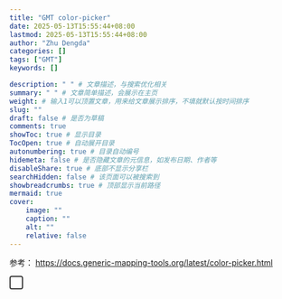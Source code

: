 ```yaml
---
title: "GMT color-picker"
date: 2025-05-13T15:55:44+08:00
lastmod: 2025-05-13T15:55:44+08:00
author: "Zhu Dengda"
categories: []
tags: ["GMT"]
keywords: []

description: " " # 文章描述，与搜索优化相关
summary: " " # 文章简单描述，会展示在主页
weight: # 输入1可以顶置文章，用来给文章展示排序，不填就默认按时间排序
slug: ""
draft: false # 是否为草稿
comments: true
showToc: true # 显示目录
TocOpen: true # 自动展开目录
autonumbering: true # 目录自动编号
hidemeta: false # 是否隐藏文章的元信息，如发布日期、作者等
disableShare: true # 底部不显示分享栏
searchHidden: false # 该页面可以被搜索到
showbreadcrumbs: true # 顶部显示当前路径
mermaid: true
cover:
    image: ""
    caption: ""
    alt: ""
    relative: false
---
```


参考： https://docs.generic-mapping-tools.org/latest/color-picker.html


<style>
    .color-box {
        width: 30px; /* Increase the width to 30px */
        height: 30px; /* Increase the height to 30px */
        margin: 0px; /* Decreased horizontal spacing between columns */
        display: inline-block;
        cursor: pointer;
        transition: transform 0.1s, border 0.1s; /* Add smooth transition effects for transform and border */
    }

    .color-box::after {
        content: attr(data-tooltip); /* 从 data-tooltip 获取文本 */
        position: absolute;
        bottom: 100%;
        left: 0%;
        transform: translateX(0);
        background-color: var(--tooltip-bg, #333);  /* 点击时切换背景颜色 */
        color: #fff;
        padding: 4px 8px;
        border-radius: 4px;
        font-size: 12px;
        line-height: 15px;
        white-space: nowrap;
        opacity: 0;
        visibility: hidden;
        transition: opacity 0s, visibility 0s;  /* 悬停时显示 Tooltip，并设置延迟 */
        z-index: 100;
    }

    .color-box:hover {
        transform: scale(1.3); /* Magnify the box on hover */
        border: 1px solid #000; /* Add a border on hover */
    }

    .color-box:hover::after {
        opacity: 1;
        visibility: visible;
    }

    .color-row {
        text-align: center;
        line-height: 0; /* 每行之间无缝衔接 */
    }

    #color-container {
        text-align: center;
        border: 2px solid #333;
        border-radius: 4px;
        padding: 10px;
        display: inline-block;
    }

    #notification {
        display: none;
        text-align: center;
        background-color: #4CAF50;
        color: white;
        padding: 10px;
        position: fixed;
        bottom: 0;
        left: 50%;
        transform: translateX(-50%);
    }
</style>

<div id="color-container"></div>

<div id="notification">RGB value copied to clipboard</div>

<script>
    // Function to copy text to clipboard and show notification
    function copyToClipboard(box, name, rgb, notification) {
        const textToCopy = `Name: ${name}\nRGB: ${rgb}`;
        const textArea = document.createElement('textarea');
        textArea.value = textToCopy;
        document.body.appendChild(textArea);
        textArea.select();
        document.execCommand('copy');
        document.body.removeChild(textArea);

        // Show the notification
        notification.style.display = 'block';
        box.style.setProperty("--tooltip-bg", "#4CAF50");

        // Hide the notification after a delay (e.g., 2 seconds)
        setTimeout(() => {
            notification.style.display = 'none';
            box.style.setProperty("--tooltip-bg", "#333");
        }, 2000);

    }
    const colors = [
        { name: "snow", rgb: "255/250/250"},
        { name: "ghostwhite", rgb: "248/248/255"},
        { name: "floralwhite", rgb: "255/250/240"},
        { name: "seashell", rgb: "255/245/238"},
        { name: "oldlace", rgb: "253/245/230"},
        { name: "linen", rgb: "250/240/230"},
        { name: "antiquewhite", rgb: "250/235/215"},
        { name: "papayawhip", rgb: "255/239/213"},
        { name: "blanchedalmond", rgb: "255/235/205"},
        { name: "bisque", rgb: "255/228/196"},
        { name: "peachpuff", rgb: "255/218/185"},
        { name: "navajowhite", rgb: "255/222/173"},
        { name: "moccasin", rgb: "255/228/181"},
        { name: "lemonchiffon", rgb: "255/250/205"},
        { name: "cornsilk", rgb: "255/248/220"},
        { name: "ivory", rgb: "255/255/240"},
        { name: "honeydew", rgb: "240/255/240"},
        { name: "mintcream", rgb: "245/255/250"},
        { name: "azure", rgb: "240/255/255"},
        { name: "aliceblue", rgb: "240/248/255"},
        { name: "lavender", rgb: "230/230/250"},
        { name: "lavenderblush", rgb: "255/240/245"},
        { name: "mistyrose", rgb: "255/228/225"},
        { name: "midnightblue", rgb: "25/25/112"},
        { name: "navy", rgb: "0/0/128"},
        { name: "navyblue", rgb: "0/0/128"},
        { name: "cornflowerblue", rgb: "100/149/237"},
        { name: "darkslateblue", rgb: "72/61/139"},
        { name: "slateblue", rgb: "106/90/205"},
        { name: "mediumslateblue", rgb: "123/104/238"},
        { name: "lightslateblue", rgb: "132/112/255"},
        { name: "mediumblue", rgb: "0/0/205"},
        { name: "royalblue", rgb: "65/105/225"},
        { name: "blue", rgb: "0/0/255"},
        { name: "darkblue", rgb: "0/0/139"},
        { name: "dodgerblue", rgb: "30/144/255"},
        { name: "steelblue", rgb: "70/130/180"},
        { name: "deepskyblue", rgb: "0/191/255"},
        { name: "skyblue", rgb: "135/206/235"},
        { name: "lightskyblue", rgb: "135/206/250"},
        { name: "lightslategray", rgb: "119/136/153"},
        { name: "lightslategrey", rgb: "119/136/153"},
        { name: "slategray", rgb: "112/128/144"},
        { name: "slategrey", rgb: "112/128/144"},
        { name: "lightsteelblue", rgb: "176/196/222"},
        { name: "lightblue", rgb: "173/216/230"},
        { name: "lightcyan", rgb: "224/255/255"},
        { name: "powderblue", rgb: "176/224/230"},
        { name: "paleturquoise", rgb: "175/238/238"},
        { name: "cadetblue", rgb: "95/158/160"},
        { name: "darkturquoise", rgb: "0/206/209"},
        { name: "mediumturquoise", rgb: "72/209/204"},
        { name: "turquoise", rgb: "64/224/208"},
        { name: "cyan", rgb: "0/255/255"},
        { name: "darkcyan", rgb: "0/139/139"},
        { name: "darkslategray", rgb: "47/79/79"},
        { name: "darkslategrey", rgb: "47/79/79"},
        { name: "mediumaquamarine", rgb: "102/205/170"},
        { name: "aquamarine", rgb: "127/255/212"},
        { name: "darkgreen", rgb: "0/100/0"},
        { name: "lightgreen", rgb: "144/238/144"},
        { name: "darkseagreen", rgb: "143/188/143"},
        { name: "seagreen", rgb: "46/139/87"},
        { name: "mediumseagreen", rgb: "60/179/113"},
        { name: "lightseagreen", rgb: "32/178/170"},
        { name: "palegreen", rgb: "152/251/152"},
        { name: "springgreen", rgb: "0/255/127"},
        { name: "lawngreen", rgb: "124/252/0"},
        { name: "green", rgb: "0/255/0"},
        { name: "chartreuse", rgb: "127/255/0"},
        { name: "mediumspringgreen", rgb: "0/250/154"},
        { name: "greenyellow", rgb: "173/255/47"},
        { name: "limegreen", rgb: "50/205/50"},
        { name: "yellowgreen", rgb: "154/205/50"},
        { name: "forestgreen", rgb: "34/139/34"},
        { name: "olivedrab", rgb: "107/142/35"},
        { name: "darkolivegreen", rgb: "85/107/47"},
        { name: "darkkhaki", rgb: "189/183/107"},
        { name: "khaki", rgb: "240/230/140"},
        { name: "palegoldenrod", rgb: "238/232/170"},
        { name: "lightgoldenrod", rgb: "238/221/130"},
        { name: "lightyellow", rgb: "255/255/224"},
        { name: "lightgoldenrodyellow", rgb: "250/250/210"},
        { name: "yellow", rgb: "255/255/0"},
        { name: "darkyellow", rgb: "128/128/0"},
        { name: "gold", rgb: "255/215/0"},
        { name: "goldenrod", rgb: "218/165/32"},
        { name: "darkgoldenrod", rgb: "184/134/11"},
        { name: "rosybrown", rgb: "188/143/143"},
        { name: "indianred", rgb: "205/92/92"},
        { name: "saddlebrown", rgb: "139/69/19"},
        { name: "sienna", rgb: "160/82/45"},
        { name: "peru", rgb: "205/133/63"},
        { name: "burlywood", rgb: "222/184/135"},
        { name: "beige", rgb: "245/245/220"},
        { name: "wheat", rgb: "245/222/179"},
        { name: "sandybrown", rgb: "244/164/96"},
        { name: "tan", rgb: "210/180/140"},
        { name: "chocolate", rgb: "210/105/30"},
        { name: "firebrick", rgb: "178/34/34"},
        { name: "lightbrown", rgb: "235/190/85"},
        { name: "brown", rgb: "165/42/42"},
        { name: "darkbrown", rgb: "120/60/30"},
        { name: "darksalmon", rgb: "233/150/122"},
        { name: "salmon", rgb: "250/128/114"},
        { name: "lightsalmon", rgb: "255/160/122"},
        { name: "lightorange", rgb: "255/192/128"},
        { name: "orange", rgb: "255/165/0"},
        { name: "darkorange", rgb: "255/140/0"},
        { name: "coral", rgb: "255/127/80"},
        { name: "lightcoral", rgb: "240/128/128"},
        { name: "tomato", rgb: "255/99/71"},
        { name: "orangered", rgb: "255/69/0"},
        { name: "red", rgb: "255/0/0"},
        { name: "lightred", rgb: "255/128/128"},
        { name: "darkred", rgb: "139/0/0"},
        { name: "deeppink", rgb: "255/20/147"},
        { name: "hotpink", rgb: "255/105/180"},
        { name: "pink", rgb: "255/192/203"},
        { name: "lightpink", rgb: "255/182/193"},
        { name: "palevioletred", rgb: "219/112/147"},
        { name: "maroon", rgb: "176/48/96"},
        { name: "mediumvioletred", rgb: "199/21/133"},
        { name: "violetred", rgb: "208/32/144"},
        { name: "darkmagenta", rgb: "139/0/139"},
        { name: "magenta", rgb: "255/0/255"},
        { name: "lightmagenta", rgb: "255/128/255"},
        { name: "violet", rgb: "238/130/238"},
        { name: "orchid", rgb: "218/112/214"},
        { name: "plum", rgb: "221/160/221"},
        { name: "mediumorchid", rgb: "186/85/211"},
        { name: "darkorchid", rgb: "153/50/204"},
        { name: "darkviolet", rgb: "148/0/211"},
        { name: "blueviolet", rgb: "138/43/226"},
        { name: "purple", rgb: "160/32/240"},
        { name: "mediumpurple", rgb: "147/112/219"},
        { name: "thistle", rgb: "216/191/216"},
        { name: "black", rgb: "0/0/0"},
        { name: "dimgray", rgb: "105/105/105"},
        { name: "dimgrey", rgb: "105/105/105"},
        { name: "darkgray", rgb: "169/169/169"},
        { name: "darkgrey", rgb: "169/169/169"},
        { name: "gray", rgb: "190/190/190"},
        { name: "grey", rgb: "190/190/190"},
        { name: "lightgrey", rgb: "211/211/211"},
        { name: "lightgray", rgb: "211/211/211"},
        { name: "gainsboro", rgb: "220/220/220"},
        { name: "whitesmoke", rgb: "245/245/245"},
        { name: "white", rgb: "255/255/255"},
        { name: "snow1", rgb: "255/250/250"},
        { name: "snow2", rgb: "238/233/233"},
        { name: "snow3", rgb: "205/201/201"},
        { name: "snow4", rgb: "139/137/137"},
        { name: "seashell1", rgb: "255/245/238"},
        { name: "seashell2", rgb: "238/229/222"},
        { name: "seashell3", rgb: "205/197/191"},
        { name: "seashell4", rgb: "139/134/130"},
        { name: "antiquewhite1", rgb: "255/239/219"},
        { name: "antiquewhite2", rgb: "238/223/204"},
        { name: "antiquewhite3", rgb: "205/192/176"},
        { name: "antiquewhite4", rgb: "139/131/120"},
        { name: "bisque1", rgb: "255/228/196"},
        { name: "bisque2", rgb: "238/213/183"},
        { name: "bisque3", rgb: "205/183/158"},
        { name: "bisque4", rgb: "139/125/107"},
        { name: "peachpuff1", rgb: "255/218/185"},
        { name: "peachpuff2", rgb: "238/203/173"},
        { name: "peachpuff3", rgb: "205/175/149"},
        { name: "peachpuff4", rgb: "139/119/101"},
        { name: "navajowhite1", rgb: "255/222/173"},
        { name: "navajowhite2", rgb: "238/207/161"},
        { name: "navajowhite3", rgb: "205/179/139"},
        { name: "navajowhite4", rgb: "139/121/94"},
        { name: "lemonchiffon1", rgb: "255/250/205"},
        { name: "lemonchiffon2", rgb: "238/233/191"},
        { name: "lemonchiffon3", rgb: "205/201/165"},
        { name: "lemonchiffon4", rgb: "139/137/112"},
        { name: "cornsilk1", rgb: "255/248/220"},
        { name: "cornsilk2", rgb: "238/232/205"},
        { name: "cornsilk3", rgb: "205/200/177"},
        { name: "cornsilk4", rgb: "139/136/120"},
        { name: "ivory1", rgb: "255/255/240"},
        { name: "ivory2", rgb: "238/238/224"},
        { name: "ivory3", rgb: "205/205/193"},
        { name: "ivory4", rgb: "139/139/131"},
        { name: "honeydew1", rgb: "240/255/240"},
        { name: "honeydew2", rgb: "224/238/224"},
        { name: "honeydew3", rgb: "193/205/193"},
        { name: "honeydew4", rgb: "131/139/131"},
        { name: "lavenderblush1", rgb: "255/240/245"},
        { name: "lavenderblush2", rgb: "238/224/229"},
        { name: "lavenderblush3", rgb: "205/193/197"},
        { name: "lavenderblush4", rgb: "139/131/134"},
        { name: "mistyrose1", rgb: "255/228/225"},
        { name: "mistyrose2", rgb: "238/213/210"},
        { name: "mistyrose3", rgb: "205/183/181"},
        { name: "mistyrose4", rgb: "139/125/123"},
        { name: "azure1", rgb: "240/255/255"},
        { name: "azure2", rgb: "224/238/238"},
        { name: "azure3", rgb: "193/205/205"},
        { name: "azure4", rgb: "131/139/139"},
        { name: "slateblue1", rgb: "131/111/255"},
        { name: "slateblue2", rgb: "122/103/238"},
        { name: "slateblue3", rgb: "105/89/205"},
        { name: "slateblue4", rgb: "71/60/139"},
        { name: "royalblue1", rgb: "72/118/255"},
        { name: "royalblue2", rgb: "67/110/238"},
        { name: "royalblue3", rgb: "58/95/205"},
        { name: "royalblue4", rgb: "39/64/139"},
        { name: "blue1", rgb: "0/0/255"},
        { name: "blue2", rgb: "0/0/238"},
        { name: "blue3", rgb: "0/0/205"},
        { name: "blue4", rgb: "0/0/139"},
        { name: "dodgerblue1", rgb: "30/144/255"},
        { name: "dodgerblue2", rgb: "28/134/238"},
        { name: "dodgerblue3", rgb: "24/116/205"},
        { name: "dodgerblue4", rgb: "16/78/139"},
        { name: "steelblue1", rgb: "99/184/255"},
        { name: "steelblue2", rgb: "92/172/238"},
        { name: "steelblue3", rgb: "79/148/205"},
        { name: "steelblue4", rgb: "54/100/139"},
        { name: "deepskyblue1", rgb: "0/191/255"},
        { name: "deepskyblue2", rgb: "0/178/238"},
        { name: "deepskyblue3", rgb: "0/154/205"},
        { name: "deepskyblue4", rgb: "0/104/139"},
        { name: "skyblue1", rgb: "135/206/255"},
        { name: "skyblue2", rgb: "126/192/238"},
        { name: "skyblue3", rgb: "108/166/205"},
        { name: "skyblue4", rgb: "74/112/139"},
        { name: "lightskyblue1", rgb: "176/226/255"},
        { name: "lightskyblue2", rgb: "164/211/238"},
        { name: "lightskyblue3", rgb: "141/182/205"},
        { name: "lightskyblue4", rgb: "96/123/139"},
        { name: "slategray1", rgb: "198/226/255"},
        { name: "slategray2", rgb: "185/211/238"},
        { name: "slategray3", rgb: "159/182/205"},
        { name: "slategray4", rgb: "108/123/139"},
        { name: "lightsteelblue1", rgb: "202/225/255"},
        { name: "lightsteelblue2", rgb: "188/210/238"},
        { name: "lightsteelblue3", rgb: "162/181/205"},
        { name: "lightsteelblue4", rgb: "110/123/139"},
        { name: "lightblue1", rgb: "191/239/255"},
        { name: "lightblue2", rgb: "178/223/238"},
        { name: "lightblue3", rgb: "154/192/205"},
        { name: "lightblue4", rgb: "104/131/139"},
        { name: "lightcyan1", rgb: "224/255/255"},
        { name: "lightcyan2", rgb: "209/238/238"},
        { name: "lightcyan3", rgb: "180/205/205"},
        { name: "lightcyan4", rgb: "122/139/139"},
        { name: "paleturquoise1", rgb: "187/255/255"},
        { name: "paleturquoise2", rgb: "174/238/238"},
        { name: "paleturquoise3", rgb: "150/205/205"},
        { name: "paleturquoise4", rgb: "102/139/139"},
        { name: "cadetblue1", rgb: "152/245/255"},
        { name: "cadetblue2", rgb: "142/229/238"},
        { name: "cadetblue3", rgb: "122/197/205"},
        { name: "cadetblue4", rgb: "83/134/139"},
        { name: "turquoise1", rgb: "0/245/255"},
        { name: "turquoise2", rgb: "0/229/238"},
        { name: "turquoise3", rgb: "0/197/205"},
        { name: "turquoise4", rgb: "0/134/139"},
        { name: "cyan1", rgb: "0/255/255"},
        { name: "cyan2", rgb: "0/238/238"},
        { name: "cyan3", rgb: "0/205/205"},
        { name: "cyan4", rgb: "0/139/139"},
        { name: "darkslategray1", rgb: "151/255/255"},
        { name: "darkslategray2", rgb: "141/238/238"},
        { name: "darkslategray3", rgb: "121/205/205"},
        { name: "darkslategray4", rgb: "82/139/139"},
        { name: "aquamarine1", rgb: "127/255/212"},
        { name: "aquamarine2", rgb: "118/238/198"},
        { name: "aquamarine3", rgb: "102/205/170"},
        { name: "aquamarine4", rgb: "69/139/116"},
        { name: "darkseagreen1", rgb: "193/255/193"},
        { name: "darkseagreen2", rgb: "180/238/180"},
        { name: "darkseagreen3", rgb: "155/205/155"},
        { name: "darkseagreen4", rgb: "105/139/105"},
        { name: "seagreen1", rgb: "84/255/159"},
        { name: "seagreen2", rgb: "78/238/148"},
        { name: "seagreen3", rgb: "67/205/128"},
        { name: "seagreen4", rgb: "46/139/87"},
        { name: "palegreen1", rgb: "154/255/154"},
        { name: "palegreen2", rgb: "144/238/144"},
        { name: "palegreen3", rgb: "124/205/124"},
        { name: "palegreen4", rgb: "84/139/84"},
        { name: "springgreen1", rgb: "0/255/127"},
        { name: "springgreen2", rgb: "0/238/118"},
        { name: "springgreen3", rgb: "0/205/102"},
        { name: "springgreen4", rgb: "0/139/69"},
        { name: "green1", rgb: "0/255/0"},
        { name: "green2", rgb: "0/238/0"},
        { name: "green3", rgb: "0/205/0"},
        { name: "green4", rgb: "0/139/0"},
        { name: "chartreuse1", rgb: "127/255/0"},
        { name: "chartreuse2", rgb: "118/238/0"},
        { name: "chartreuse3", rgb: "102/205/0"},
        { name: "chartreuse4", rgb: "69/139/0"},
        { name: "olivedrab1", rgb: "192/255/62"},
        { name: "olivedrab2", rgb: "179/238/58"},
        { name: "olivedrab3", rgb: "154/205/50"},
        { name: "olivedrab4", rgb: "105/139/34"},
        { name: "darkolivegreen1", rgb: "202/255/112"},
        { name: "darkolivegreen2", rgb: "188/238/104"},
        { name: "darkolivegreen3", rgb: "162/205/90"},
        { name: "darkolivegreen4", rgb: "110/139/61"},
        { name: "khaki1", rgb: "255/246/143"},
        { name: "khaki2", rgb: "238/230/133"},
        { name: "khaki3", rgb: "205/198/115"},
        { name: "khaki4", rgb: "139/134/78"},
        { name: "lightgoldenrod1", rgb: "255/236/139"},
        { name: "lightgoldenrod2", rgb: "238/220/130"},
        { name: "lightgoldenrod3", rgb: "205/190/112"},
        { name: "lightgoldenrod4", rgb: "139/129/76"},
        { name: "lightyellow1", rgb: "255/255/224"},
        { name: "lightyellow2", rgb: "238/238/209"},
        { name: "lightyellow3", rgb: "205/205/180"},
        { name: "lightyellow4", rgb: "139/139/122"},
        { name: "yellow1", rgb: "255/255/0"},
        { name: "yellow2", rgb: "238/238/0"},
        { name: "yellow3", rgb: "205/205/0"},
        { name: "yellow4", rgb: "139/139/0"},
        { name: "gold1", rgb: "255/215/0"},
        { name: "gold2", rgb: "238/201/0"},
        { name: "gold3", rgb: "205/173/0"},
        { name: "gold4", rgb: "139/117/0"},
        { name: "goldenrod1", rgb: "255/193/37"},
        { name: "goldenrod2", rgb: "238/180/34"},
        { name: "goldenrod3", rgb: "205/155/29"},
        { name: "goldenrod4", rgb: "139/105/20"},
        { name: "darkgoldenrod1", rgb: "255/185/15"},
        { name: "darkgoldenrod2", rgb: "238/173/14"},
        { name: "darkgoldenrod3", rgb: "205/149/12"},
        { name: "darkgoldenrod4", rgb: "139/101/8"},
        { name: "rosybrown1", rgb: "255/193/193"},
        { name: "rosybrown2", rgb: "238/180/180"},
        { name: "rosybrown3", rgb: "205/155/155"},
        { name: "rosybrown4", rgb: "139/105/105"},
        { name: "indianred1", rgb: "255/106/106"},
        { name: "indianred2", rgb: "238/99/99"},
        { name: "indianred3", rgb: "205/85/85"},
        { name: "indianred4", rgb: "139/58/58"},
        { name: "sienna1", rgb: "255/130/71"},
        { name: "sienna2", rgb: "238/121/66"},
        { name: "sienna3", rgb: "205/104/57"},
        { name: "sienna4", rgb: "139/71/38"},
        { name: "burlywood1", rgb: "255/211/155"},
        { name: "burlywood2", rgb: "238/197/145"},
        { name: "burlywood3", rgb: "205/170/125"},
        { name: "burlywood4", rgb: "139/115/85"},
        { name: "wheat1", rgb: "255/231/186"},
        { name: "wheat2", rgb: "238/216/174"},
        { name: "wheat3", rgb: "205/186/150"},
        { name: "wheat4", rgb: "139/126/102"},
        { name: "tan1", rgb: "255/165/79"},
        { name: "tan2", rgb: "238/154/73"},
        { name: "tan3", rgb: "205/133/63"},
        { name: "tan4", rgb: "139/90/43"},
        { name: "chocolate1", rgb: "255/127/36"},
        { name: "chocolate2", rgb: "238/118/33"},
        { name: "chocolate3", rgb: "205/102/29"},
        { name: "chocolate4", rgb: "139/69/19"},
        { name: "firebrick1", rgb: "255/48/48"},
        { name: "firebrick2", rgb: "238/44/44"},
        { name: "firebrick3", rgb: "205/38/38"},
        { name: "firebrick4", rgb: "139/26/26"},
        { name: "brown1", rgb: "255/64/64"},
        { name: "brown2", rgb: "238/59/59"},
        { name: "brown3", rgb: "205/51/51"},
        { name: "brown4", rgb: "139/35/35"},
        { name: "salmon1", rgb: "255/140/105"},
        { name: "salmon2", rgb: "238/130/98"},
        { name: "salmon3", rgb: "205/112/84"},
        { name: "salmon4", rgb: "139/76/57"},
        { name: "lightsalmon1", rgb: "255/160/122"},
        { name: "lightsalmon2", rgb: "238/149/114"},
        { name: "lightsalmon3", rgb: "205/129/98"},
        { name: "lightsalmon4", rgb: "139/87/66"},
        { name: "orange1", rgb: "255/165/0"},
        { name: "orange2", rgb: "238/154/0"},
        { name: "orange3", rgb: "205/133/0"},
        { name: "orange4", rgb: "139/90/0"},
        { name: "darkorange1", rgb: "255/127/0"},
        { name: "darkorange2", rgb: "238/118/0"},
        { name: "darkorange3", rgb: "205/102/0"},
        { name: "darkorange4", rgb: "139/69/0"},
        { name: "coral1", rgb: "255/114/86"},
        { name: "coral2", rgb: "238/106/80"},
        { name: "coral3", rgb: "205/91/69"},
        { name: "coral4", rgb: "139/62/47"},
        { name: "tomato1", rgb: "255/99/71"},
        { name: "tomato2", rgb: "238/92/66"},
        { name: "tomato3", rgb: "205/79/57"},
        { name: "tomato4", rgb: "139/54/38"},
        { name: "orangered1", rgb: "255/69/0"},
        { name: "orangered2", rgb: "238/64/0"},
        { name: "orangered3", rgb: "205/55/0"},
        { name: "orangered4", rgb: "139/37/0"},
        { name: "red1", rgb: "255/0/0"},
        { name: "red2", rgb: "238/0/0"},
        { name: "red3", rgb: "205/0/0"},
        { name: "red4", rgb: "139/0/0"},
        { name: "deeppink1", rgb: "255/20/147"},
        { name: "deeppink2", rgb: "238/18/137"},
        { name: "deeppink3", rgb: "205/16/118"},
        { name: "deeppink4", rgb: "139/10/80"},
        { name: "hotpink1", rgb: "255/110/180"},
        { name: "hotpink2", rgb: "238/106/167"},
        { name: "hotpink3", rgb: "205/96/144"},
        { name: "hotpink4", rgb: "139/58/98"},
        { name: "pink1", rgb: "255/181/197"},
        { name: "pink2", rgb: "238/169/184"},
        { name: "pink3", rgb: "205/145/158"},
        { name: "pink4", rgb: "139/99/108"},
        { name: "lightpink1", rgb: "255/174/185"},
        { name: "lightpink2", rgb: "238/162/173"},
        { name: "lightpink3", rgb: "205/140/149"},
        { name: "lightpink4", rgb: "139/95/101"},
        { name: "palevioletred1", rgb: "255/130/171"},
        { name: "palevioletred2", rgb: "238/121/159"},
        { name: "palevioletred3", rgb: "205/104/137"},
        { name: "palevioletred4", rgb: "139/71/93"},
        { name: "maroon1", rgb: "255/52/179"},
        { name: "maroon2", rgb: "238/48/167"},
        { name: "maroon3", rgb: "205/41/144"},
        { name: "maroon4", rgb: "139/28/98"},
        { name: "violetred1", rgb: "255/62/150"},
        { name: "violetred2", rgb: "238/58/140"},
        { name: "violetred3", rgb: "205/50/120"},
        { name: "violetred4", rgb: "139/34/82"},
        { name: "magenta1", rgb: "255/0/255"},
        { name: "magenta2", rgb: "238/0/238"},
        { name: "magenta3", rgb: "205/0/205"},
        { name: "magenta4", rgb: "139/0/139"},
        { name: "orchid1", rgb: "255/131/250"},
        { name: "orchid2", rgb: "238/122/233"},
        { name: "orchid3", rgb: "205/105/201"},
        { name: "orchid4", rgb: "139/71/137"},
        { name: "plum1", rgb: "255/187/255"},
        { name: "plum2", rgb: "238/174/238"},
        { name: "plum3", rgb: "205/150/205"},
        { name: "plum4", rgb: "139/102/139"},
        { name: "mediumorchid1", rgb: "224/102/255"},
        { name: "mediumorchid2", rgb: "209/95/238"},
        { name: "mediumorchid3", rgb: "180/82/205"},
        { name: "mediumorchid4", rgb: "122/55/139"},
        { name: "darkorchid1", rgb: "191/62/255"},
        { name: "darkorchid2", rgb: "178/58/238"},
        { name: "darkorchid3", rgb: "154/50/205"},
        { name: "darkorchid4", rgb: "104/34/139"},
        { name: "purple1", rgb: "155/48/255"},
        { name: "purple2", rgb: "145/44/238"},
        { name: "purple3", rgb: "125/38/205"},
        { name: "purple4", rgb: "85/26/139"},
        { name: "mediumpurple1", rgb: "171/130/255"},
        { name: "mediumpurple2", rgb: "159/121/238"},
        { name: "mediumpurple3", rgb: "137/104/205"},
        { name: "mediumpurple4", rgb: "93/71/139"},
        { name: "thistle1", rgb: "255/225/255"},
        { name: "thistle2", rgb: "238/210/238"},
        { name: "thistle3", rgb: "205/181/205"},
        { name: "thistle4", rgb: "139/123/139"},
        { name: "gray0", rgb: "0/0/0"},
        { name: "grey0", rgb: "0/0/0"},
        { name: "gray1", rgb: "3/3/3"},
        { name: "grey1", rgb: "3/3/3"},
        { name: "gray2", rgb: "5/5/5"},
        { name: "grey2", rgb: "5/5/5"},
        { name: "gray3", rgb: "8/8/8"},
        { name: "grey3", rgb: "8/8/8"},
        { name: "gray4", rgb: "10/10/10"},
        { name: "grey4", rgb: "10/10/10"},
        { name: "gray5", rgb: "13/13/13"},
        { name: "grey5", rgb: "13/13/13"},
        { name: "gray6", rgb: "15/15/15"},
        { name: "grey6", rgb: "15/15/15"},
        { name: "gray7", rgb: "18/18/18"},
        { name: "grey7", rgb: "18/18/18"},
        { name: "gray8", rgb: "20/20/20"},
        { name: "grey8", rgb: "20/20/20"},
        { name: "gray9", rgb: "23/23/23"},
        { name: "grey9", rgb: "23/23/23"},
        { name: "gray10", rgb: "26/26/26"},
        { name: "grey10", rgb: "26/26/26"},
        { name: "gray11", rgb: "28/28/28"},
        { name: "grey11", rgb: "28/28/28"},
        { name: "gray12", rgb: "31/31/31"},
        { name: "grey12", rgb: "31/31/31"},
        { name: "gray13", rgb: "33/33/33"},
        { name: "grey13", rgb: "33/33/33"},
        { name: "gray14", rgb: "36/36/36"},
        { name: "grey14", rgb: "36/36/36"},
        { name: "gray15", rgb: "38/38/38"},
        { name: "grey15", rgb: "38/38/38"},
        { name: "gray16", rgb: "41/41/41"},
        { name: "grey16", rgb: "41/41/41"},
        { name: "gray17", rgb: "43/43/43"},
        { name: "grey17", rgb: "43/43/43"},
        { name: "gray18", rgb: "46/46/46"},
        { name: "grey18", rgb: "46/46/46"},
        { name: "gray19", rgb: "48/48/48"},
        { name: "grey19", rgb: "48/48/48"},
        { name: "gray20", rgb: "51/51/51"},
        { name: "grey20", rgb: "51/51/51"},
        { name: "gray21", rgb: "54/54/54"},
        { name: "grey21", rgb: "54/54/54"},
        { name: "gray22", rgb: "56/56/56"},
        { name: "grey22", rgb: "56/56/56"},
        { name: "gray23", rgb: "59/59/59"},
        { name: "grey23", rgb: "59/59/59"},
        { name: "gray24", rgb: "61/61/61"},
        { name: "grey24", rgb: "61/61/61"},
        { name: "gray25", rgb: "64/64/64"},
        { name: "grey25", rgb: "64/64/64"},
        { name: "gray26", rgb: "66/66/66"},
        { name: "grey26", rgb: "66/66/66"},
        { name: "gray27", rgb: "69/69/69"},
        { name: "grey27", rgb: "69/69/69"},
        { name: "gray28", rgb: "71/71/71"},
        { name: "grey28", rgb: "71/71/71"},
        { name: "gray29", rgb: "74/74/74"},
        { name: "grey29", rgb: "74/74/74"},
        { name: "gray30", rgb: "77/77/77"},
        { name: "grey30", rgb: "77/77/77"},
        { name: "gray31", rgb: "79/79/79"},
        { name: "grey31", rgb: "79/79/79"},
        { name: "gray32", rgb: "82/82/82"},
        { name: "grey32", rgb: "82/82/82"},
        { name: "gray33", rgb: "84/84/84"},
        { name: "grey33", rgb: "84/84/84"},
        { name: "gray34", rgb: "87/87/87"},
        { name: "grey34", rgb: "87/87/87"},
        { name: "gray35", rgb: "89/89/89"},
        { name: "grey35", rgb: "89/89/89"},
        { name: "gray36", rgb: "92/92/92"},
        { name: "grey36", rgb: "92/92/92"},
        { name: "gray37", rgb: "94/94/94"},
        { name: "grey37", rgb: "94/94/94"},
        { name: "gray38", rgb: "97/97/97"},
        { name: "grey38", rgb: "97/97/97"},
        { name: "gray39", rgb: "99/99/99"},
        { name: "grey39", rgb: "99/99/99"},
        { name: "gray40", rgb: "102/102/102"},
        { name: "grey40", rgb: "102/102/102"},
        { name: "gray41", rgb: "105/105/105"},
        { name: "grey41", rgb: "105/105/105"},
        { name: "gray42", rgb: "107/107/107"},
        { name: "grey42", rgb: "107/107/107"},
        { name: "gray43", rgb: "110/110/110"},
        { name: "grey43", rgb: "110/110/110"},
        { name: "gray44", rgb: "112/112/112"},
        { name: "grey44", rgb: "112/112/112"},
        { name: "gray45", rgb: "115/115/115"},
        { name: "grey45", rgb: "115/115/115"},
        { name: "gray46", rgb: "117/117/117"},
        { name: "grey46", rgb: "117/117/117"},
        { name: "gray47", rgb: "120/120/120"},
        { name: "grey47", rgb: "120/120/120"},
        { name: "gray48", rgb: "122/122/122"},
        { name: "grey48", rgb: "122/122/122"},
        { name: "gray49", rgb: "125/125/125"},
        { name: "grey49", rgb: "125/125/125"},
        { name: "gray50", rgb: "127/127/127"},
        { name: "grey50", rgb: "127/127/127"},
        { name: "gray51", rgb: "130/130/130"},
        { name: "grey51", rgb: "130/130/130"},
        { name: "gray52", rgb: "133/133/133"},
        { name: "grey52", rgb: "133/133/133"},
        { name: "gray53", rgb: "135/135/135"},
        { name: "grey53", rgb: "135/135/135"},
        { name: "gray54", rgb: "138/138/138"},
        { name: "grey54", rgb: "138/138/138"},
        { name: "gray55", rgb: "140/140/140"},
        { name: "grey55", rgb: "140/140/140"},
        { name: "gray56", rgb: "143/143/143"},
        { name: "grey56", rgb: "143/143/143"},
        { name: "gray57", rgb: "145/145/145"},
        { name: "grey57", rgb: "145/145/145"},
        { name: "gray58", rgb: "148/148/148"},
        { name: "grey58", rgb: "148/148/148"},
        { name: "gray59", rgb: "150/150/150"},
        { name: "grey59", rgb: "150/150/150"},
        { name: "gray60", rgb: "153/153/153"},
        { name: "grey60", rgb: "153/153/153"},
        { name: "gray61", rgb: "156/156/156"},
        { name: "grey61", rgb: "156/156/156"},
        { name: "gray62", rgb: "158/158/158"},
        { name: "grey62", rgb: "158/158/158"},
        { name: "gray63", rgb: "161/161/161"},
        { name: "grey63", rgb: "161/161/161"},
        { name: "gray64", rgb: "163/163/163"},
        { name: "grey64", rgb: "163/163/163"},
        { name: "gray65", rgb: "166/166/166"},
        { name: "grey65", rgb: "166/166/166"},
        { name: "gray66", rgb: "168/168/168"},
        { name: "grey66", rgb: "168/168/168"},
        { name: "gray67", rgb: "171/171/171"},
        { name: "grey67", rgb: "171/171/171"},
        { name: "gray68", rgb: "173/173/173"},
        { name: "grey68", rgb: "173/173/173"},
        { name: "gray69", rgb: "176/176/176"},
        { name: "grey69", rgb: "176/176/176"},
        { name: "gray70", rgb: "179/179/179"},
        { name: "grey70", rgb: "179/179/179"},
        { name: "gray71", rgb: "181/181/181"},
        { name: "grey71", rgb: "181/181/181"},
        { name: "gray72", rgb: "184/184/184"},
        { name: "grey72", rgb: "184/184/184"},
        { name: "gray73", rgb: "186/186/186"},
        { name: "grey73", rgb: "186/186/186"},
        { name: "gray74", rgb: "189/189/189"},
        { name: "grey74", rgb: "189/189/189"},
        { name: "gray75", rgb: "191/191/191"},
        { name: "grey75", rgb: "191/191/191"},
        { name: "gray76", rgb: "194/194/194"},
        { name: "grey76", rgb: "194/194/194"},
        { name: "gray77", rgb: "196/196/196"},
        { name: "grey77", rgb: "196/196/196"},
        { name: "gray78", rgb: "199/199/199"},
        { name: "grey78", rgb: "199/199/199"},
        { name: "gray79", rgb: "201/201/201"},
        { name: "grey79", rgb: "201/201/201"},
        { name: "gray80", rgb: "204/204/204"},
        { name: "grey80", rgb: "204/204/204"},
        { name: "gray81", rgb: "207/207/207"},
        { name: "grey81", rgb: "207/207/207"},
        { name: "gray82", rgb: "209/209/209"},
        { name: "grey82", rgb: "209/209/209"},
        { name: "gray83", rgb: "212/212/212"},
        { name: "grey83", rgb: "212/212/212"},
        { name: "gray84", rgb: "214/214/214"},
        { name: "grey84", rgb: "214/214/214"},
        { name: "gray85", rgb: "217/217/217"},
        { name: "grey85", rgb: "217/217/217"},
        { name: "gray86", rgb: "219/219/219"},
        { name: "grey86", rgb: "219/219/219"},
        { name: "gray87", rgb: "222/222/222"},
        { name: "grey87", rgb: "222/222/222"},
        { name: "gray88", rgb: "224/224/224"},
        { name: "grey88", rgb: "224/224/224"},
        { name: "gray89", rgb: "227/227/227"},
        { name: "grey89", rgb: "227/227/227"},
        { name: "gray90", rgb: "229/229/229"},
        { name: "grey90", rgb: "229/229/229"},
        { name: "gray91", rgb: "232/232/232"},
        { name: "grey91", rgb: "232/232/232"},
        { name: "gray92", rgb: "235/235/235"},
        { name: "grey92", rgb: "235/235/235"},
        { name: "gray93", rgb: "237/237/237"},
        { name: "grey93", rgb: "237/237/237"},
        { name: "gray94", rgb: "240/240/240"},
        { name: "grey94", rgb: "240/240/240"},
        { name: "gray95", rgb: "242/242/242"},
        { name: "grey95", rgb: "242/242/242"},
        { name: "gray96", rgb: "245/245/245"},
        { name: "grey96", rgb: "245/245/245"},
        { name: "gray97", rgb: "247/247/247"},
        { name: "grey97", rgb: "247/247/247"},
        { name: "gray98", rgb: "250/250/250"},
        { name: "grey98", rgb: "250/250/250"},
        { name: "gray99", rgb: "252/252/252"},
        { name: "grey99", rgb: "252/252/252"},
        { name: "gray100", rgb: "255/255/255"},
        { name: "grey100", rgb: "255/255/255"},

    ];


    function generateColorGrid(columnsPerRow) {
        const container = document.getElementById("color-container");
        container.innerHTML = ""; // 清空容器

        for (let i = 0; i < colors.length; i += columnsPerRow) {
            const row = document.createElement("div");
            row.className = "color-row";

            colors.slice(i, i + columnsPerRow).forEach(color => {
                const box = document.createElement("div");
                box.className = "color-box";
                box.setAttribute("data-tooltip", `Name: ${color.name} RGB: ${color.rgb}`);
                box.style.backgroundColor = `rgb(${color.rgb.replace(/\//g, ",")})`;
                box.onclick = () => copyToClipboard(box, color.name, color.rgb, notification);
                row.appendChild(box);
            });

            container.appendChild(row);
        }
    }

    // 传入列数
    generateColorGrid(28);

</script>



